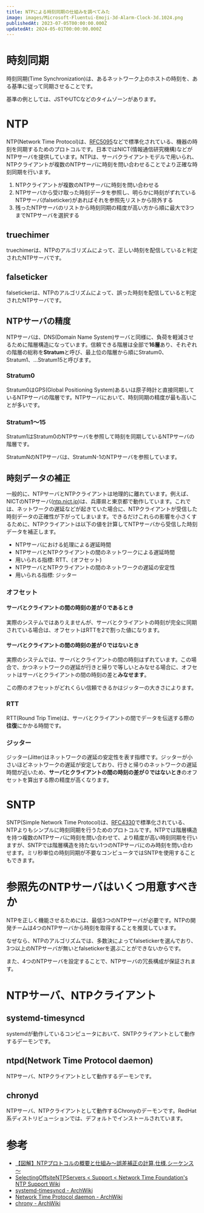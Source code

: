 ```yaml
---
title: NTPによる時刻同期の仕組みを調べてみた
image: images/Microsoft-Fluentui-Emoji-3d-Alarm-Clock-3d.1024.png
publishedAt: 2023-07-05T00:00:00.000Z
updatedAt: 2024-05-01T00:00:00.000Z
---
```

# 時刻同期

時刻同期(Time Synchronization)は、あるネットワーク上のホストの時刻を、ある基準に従って同期させることです。

基準の例としては、JSTやUTCなどのタイムゾーンがあります。

# NTP

NTP(Network Time Protocol)は、[RFC5095](https://datatracker.ietf.org/doc/html/rfc5905)などで標準化されている、機器の時刻を同期するためのプロトコルです。日本ではNICT(情報通信研究機構)などがNTPサーバを提供しています。NTPは、サーバクライアントモデルで用いられ、NTPクライアントが複数のNTPサーバに時刻を問い合わせることでより正確な時刻同期を行います。

1.  NTPクライアントが複数のNTPサーバに時刻を問い合わせる
2.  NTPサーバから受け取った時刻データを参照し、明らかに時刻がずれているNTPサーバ(falseticker)があればそれを参照先リストから除外する
3.  残ったNTPサーバのリストから時刻同期の精度が高い方から順に最大で3つまでNTPサーバを選択する

## truechimer

truechimerは、NTPのアルゴリズムによって、正しい時刻を配信していると判定されたNTPサーバです。

## falseticker

falsetickerは、NTPのアルゴリズムによって、誤った時刻を配信していると判定されたNTPサーバです。

## NTPサーバの精度

NTPサーバは、DNS(Domain Name System)サーバと同様に、負荷を軽減させるために階層構造になっています。信頼できる階層は全部で**16層**あり、それぞれの階層の総称を**Stratum**と呼び、最上位の階層から順にStratum0、Stratum1、…Stratum15と呼びます。

### Stratum0

Stratum0はGPS(Global Positioning System)あるいは原子時計と直接同期しているNTPサーバの階層です。NTPサーバにおいて、時刻同期の精度が最も高いことが多いです。

### Stratum1〜15

Stratum1はStratum0のNTPサーバを参照して時刻を同期しているNTPサーバの階層です。

StratumNのNTPサーバは、StratumN-1のNTPサーバを参照しています。

## 時刻データの補正

一般的に、NTPサーバとNTPクライアントは地理的に離れています。例えば、NICTのNTPサーバ([ntp.nict.jp](http://ntp.nict.jp))は、兵庫県と東京都で動作しています。これでは、ネットワークの遅延などが起きていた場合に、NTPクライアントが受信した時刻データの正確性が下がってしまいます。できるだけこれらの影響を小さくするために、NTPクライアントは以下の値を計算してNTPサーバから受信した時刻データを補正します。

-   NTPサーバにおける処理による遅延時間
-   NTPサーバとNTPクライアントの間のネットワークによる遅延時間
-   用いられる指標: RTT、(オフセット)
-   NTPサーバとNTPクライアントの間のネットワークの遅延の安定性
-   用いられる指標: ジッター

### オフセット

#### サーバとクライアントの間の時刻の差が０であるとき

実際のシステムではありえませんが、サーバとクライアントの時刻が完全に同期されている場合は、オフセットはRTTを2で割った値になります。

#### サーバとクライアントの間の時刻の差が０ではないとき

実際のシステムでは、サーバとクライアントの間の時刻はずれています。この場合で、かつネットワークの遅延が行きと帰りで等しいとみなせる場合に、オフセットはサーバとクライアントの間の時刻の差と**みなせます**。

この際のオフセットがどれくらい信頼できるかはジッターの大きさによります。

### RTT

RTT(Round Trip Time)は、サーバとクライアントの間でデータを伝送する際の**往復**にかかる時間です。

### ジッター

ジッター(Jitter)はネットワークの遅延の安定性を表す指標です。ジッターが小さいほどネットワークの遅延が安定しており、行きと帰りのネットワークの遅延時間が近いため、**サーバとクライアントの間の時刻の差が０ではないとき**のオフセットを算出する際の精度が高くなります。

# SNTP

SNTP(Simple Network Time Protocol)は、[RFC4330](https://datatracker.ietf.org/doc/rfc4330/)で標準化されている、NTPよりもシンプルに時刻同期を行うためのプロトコルです。NTPでは階層構造を持つ複数のNTPサーバに時刻を問い合わせて、より精度が高い時刻同期を行いますが、SNTPでは階層構造を持たない1つのNTPサーバにのみ時刻を問い合わせます。ミリ秒単位の時刻同期が不要なコンピュータではSNTPを使用することもできます。

# 参照先のNTPサーバはいくつ用意すべきか

NTPを正しく機能させるためには、最低3つのNTPサーバが必要です。NTPの開発チームは4つのNTPサーバから時刻を取得することを推奨しています。

なぜなら、NTPのアルゴリズムでは、多数決によってfalsetickerを選んでおり、3つ以上のNTPサーバが無いとfalsetickerを選ぶことができないからです。

また、4つのNTPサーバを設定することで、NTPサーバの冗長構成が保証されます。

# NTPサーバ、NTPクライアント

## systemd-timesyncd

systemdが動作しているコンピュータにおいて、SNTPクライアントとして動作するデーモンです。

## ntpd(Network Time Protocol daemon)

NTPサーバ、NTPクライアントとして動作するデーモンです。

## chronyd

NTPサーバ、NTPクライアントとして動作するChronyのデーモンです。RedHat系ディストリビューションでは、デフォルトでインストールされています。

# 参考

-   [【図解】NTPプロトコルの概要と仕組み～誤差補正の計算,仕様,シーケンス～](https://milestone-of-se.nesuke.com/l7protocol/ntp/ntp-summary/)
-   [SelectingOffsiteNTPServers < Support < Network Time Foundation's NTP Support Wiki](https://support.ntp.org/Support/SelectingOffsiteNTPServers#Section_5.3.2.)
-   [systemd-timesyncd - ArchWiki](https://wiki.archlinux.jp/index.php/Systemd-timesyncd)
-   [Network Time Protocol daemon - ArchWiki](https://wiki.archlinux.jp/index.php/Network_Time_Protocol_daemon)
-   [chrony - ArchWiki](https://wiki.archlinux.jp/index.php/Chrony)